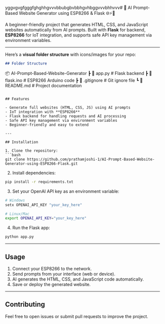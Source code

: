 yggvgvgfgggfghghhgvvvbbubgbvbbhgvhbggvvvbhhvvv# 🚀 AI Prompt-Based Website Generator using ESP8266 & Flask 🌐⚡🤖

A beginner-friendly project that generates HTML, CSS, and JavaScript websites automatically from AI prompts. Built with **Flask** for backend, **ESP8266** for IoT integration, and supports safe API key management via environment variables.

---

Here’s a **visual folder structure** with icons/images for your repo:

```markdown
## Folder Structure

```

📦 AI-Prompt-Based-Website-Generator
┣ 📄 app.py        # Flask backend
┣ 📄 flask.ino     # ESP8266 Arduino code
┣ 📄 .gitignore    # Git ignore file
┗ 📄 README.md     # Project documentation

```

## Features

- Generate full websites (HTML, CSS, JS) using AI prompts
- IoT integration with **ESP8266**
- Flask backend for handling requests and AI processing
- Safe API key management via environment variables
- Beginner-friendly and easy to extend

---

## Installation

1. Clone the repository:
```bash
git clone https://github.com/prathamjoshi-1/AI-Prompt-Based-Website-Generator-using-ESP8266-Flask.git
````

2. Install dependencies:

```bash
pip install -r requirements.txt
```

3. Set your OpenAI API key as an environment variable:

```bash
# Windows
setx OPENAI_API_KEY "your_key_here"

# Linux/Mac
export OPENAI_API_KEY="your_key_here"
```

4. Run the Flask app:

```bash
python app.py
```

---

## Usage

1. Connect your ESP8266 to the network.
2. Send prompts from your interface (web or device).
3. AI generates the HTML, CSS, and JavaScript code automatically.
4. Save or deploy the generated website.

---

## Contributing

Feel free to open issues or submit pull requests to improve the project.



```
